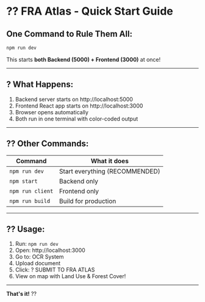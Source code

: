 # ?? FRA Atlas - Quick Start Guide

## One Command to Rule Them All:

```bash
npm run dev
```

This starts **both Backend (5000) + Frontend (3000)** at once!

---

## ? What Happens:
1. Backend server starts on http://localhost:5000
2. Frontend React app starts on http://localhost:3000
3. Browser opens automatically
4. Both run in one terminal with color-coded output

---

## ?? Other Commands:

| Command | What it does |
|---------|-------------|
| `npm run dev` | Start everything (RECOMMENDED) |
| `npm start` | Backend only |
| `npm run client` | Frontend only |
| `npm run build` | Build for production |

---

## ?? Usage:
1. Run: `npm run dev`
2. Open: http://localhost:3000
3. Go to: OCR System
4. Upload document
5. Click: ? SUBMIT TO FRA ATLAS
6. View on map with Land Use & Forest Cover!

---

**That's it!** ??
